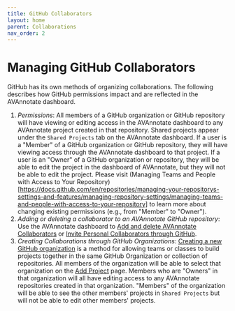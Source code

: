 ```yaml
---
title: GitHub Collaborators
layout: home
parent: Collaborations
nav_order: 2
---
```

# Managing GitHub Collaborators
GitHub has its own methods of organizing collaborations. The following describes how GitHub permissions impact and are reflected in the AVAnnotate dashboard. 

1. _Permissions_: All members of a GitHub organization or GitHub repository will have viewing or editing access in the AVAnnotate dashboard to any AVAnnotate project created in that repository. Shared projects appear under the `Shared Projects` tab on the AVAnnotate dashboard. If a user is a "Member" of a GitHub organization or GitHub repository, they will have viewing access through the AVAnnotate dashboard to that project. If a user is an "Owner" of a GitHub organization or repository, they will be able to edit the project in the dashboard of AVAnnotate, but they will not be able to edit the project. Please visit (Managing Teams and People with Access to Your Repository)[https://docs.github.com/en/repositories/managing-your-repositorys-settings-and-features/managing-repository-settings/managing-teams-and-people-with-access-to-your-repository] to learn more about changing existing permissions (e.g., from "Member" to "Owner"). 
2. _Adding or deleting a collaborator to an AVAnnotate GitHub repository_: Use the AVAnnotate dashboard to [Add and delete AVAnnotate Collaborators](https://avannotate.github.io/documentation/pages/add-collab/) or [Invite Personal Collaborators through GitHub](https://docs.github.com/en/enterprise-server@3.10/account-and-profile/setting-up-and-managing-your-personal-account-on-github/managing-access-to-your-personal-repositories/inviting-collaborators-to-a-personal-repository).
3. _Creating Collaborations through GitHub Organizations_: [Creating a new GitHub organization](https://docs.github.com/en/organizations/collaborating-with-groups-in-organizations/creating-a-new-organization-from-scratch) is a method for  allowing teams or classes to build projects together in the same GitHub Organization or collection of repositories. All members of the organization will be able to select that organization on the [Add Project](https://avannotate.github.io/documentation/pages/creating_projects/) page. Members who are "Owners" in that organization will all have editing access to any AVAnnotate repositories created in that organization. "Members" of the organization will be able to see the other members' projects in `Shared Projects` but will not be able to edit other members' projects. 
